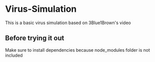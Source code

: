 # Virus-Simulation
This is a basic virus simulation based on 3Blue1Brown's video
## Before trying it out
Make sure to install dependencies because node_modules folder is not included

